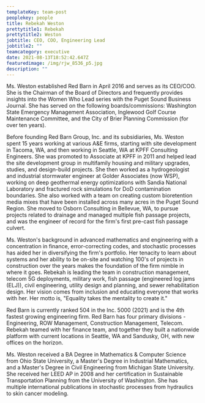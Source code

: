 ```yaml
---
templateKey: team-post
peoplekey: people
title: Rebekah Weston
prettytitle1: Rebekah
prettytitle2: Weston
jobtitle: CEO, COO, Engineering Lead
jobtitle2: ""
teamcategory: executive
date: 2021-08-13T18:52:42.647Z
featuredimage: /img/rjw_8536_p5.jpg
description: ""
---
```

Ms. Weston established Red Barn in April 2016 and serves as its CEO/COO.  She is the Chairman of the Board of Directors and frequently provides insights into the Women Who Lead series with the Puget Sound Business Journal.  She has served on the following boards/commissions:  Washington State Emergency Management Association, Inglewood Golf Course Maintenance Committee, and the City of Brier Planning Commission (for over ten years).  

Before founding Red Barn Group, Inc. and its subsidiaries, Ms. Weston spent 15 years working at various A&E firms, starting with site development in Tacoma, WA, and then working in Seattle, WA at KPFF Consulting Engineers.  She was promoted to Associate at KPFF in 2011 and helped lead the site development group in multifamily housing and military upgrades, studies, and design-build projects.  She then worked as a hydrogeologist and industrial stormwater engineer at Golder Associates (now WSP), working on deep geothermal energy optimizations with Sandia National Laboratory and fractured rock simulations for DoD contamination boundaries.  She also worked with a team on creating custom bioretention media mixes that have been installed across many acres in the Puget Sound Region.   She moved to Osborn Consulting in Bellevue, WA, to pursue projects related to drainage and managed multiple fish passage projects, and was the engineer of record for the firm's first pre-cast fish passage culvert.  

Ms. Weston's background in advanced mathematics and engineering with a concentration in finance, error-correcting codes, and stochastic processes has aided her in diversifying the firm's portfolio.  Her tenacity to learn about systems and her ability to be on-site and watching 100's of projects in construction over the years makes the foundation of the firm nimble in where it goes.  Rebekah is leading the team in construction management, telecom 5G deployments, military work, fish passage (engineered log jams (ELJ)), civil engineering, utility design and planning, and sewer rehabilitation design.  Her vision comes from inclusion and educating everyone that works with her.  Her motto is, "Equality takes the mentality to create it."  

Red Barn is currently ranked 504 in the Inc. 5000 (2021) and is the 4th fastest growing engineering firm.  Red Barn has four primary divisions - Engineering, ROW Management, Construction Management, Telecom.  Rebekah teamed with her finance team, and together they built a nationwide platform with current locations in Seattle, WA and Sandusky, OH, with new offices on the horizon.

Ms. Weston received a BA Degree in Mathematics & Computer Science from Ohio State University, a Master's Degree in Industrial Mathematics, and a Master's Degree in Civil Engineering from Michigan State University.  She received her LEED AP in 2008 and her certification in Sustainable Transportation Planning from the University of Washington.  She has multiple international publications in stochastic processes from hydraulics to skin cancer modeling.